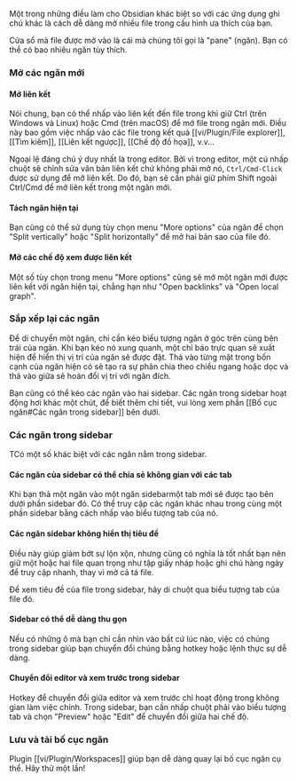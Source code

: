 Một trong những điều làm cho Obsidian khác biệt so với các ứng dụng ghi chú khác là cách dễ dàng mở nhiều file trong cấu hình ưa thích của bạn.

Cửa sổ mà file được mở vào là cái mà chúng tôi gọi là "pane" (ngăn). Bạn có thể có bao nhiêu ngăn tùy thích.

### Mở các ngăn mới

#### Mở liên kết

Nói chung, bạn có thể nhấp vào liên kết đến file trong khi giữ Ctrl (trên Windows và Linux) hoặc Cmd (trên macOS) để mở file trong ngăn mới. Điều này bao gồm việc nhấp vào các file trong kết quả [[vi/Plugin/File explorer]], [[Tìm kiếm]], [[Liên kết ngược]], [[Chế độ đồ họa]], v.v...

Ngoại lệ đáng chú ý duy nhất là trong editor. Bởi vì trong editor, một cú nhấp chuột sẽ chỉnh sửa văn bản liên kết chứ không phải mở nó, `Ctrl/Cmd-Click` được sử dụng để mở liên kết. Do đó, bạn sẽ cần phải giữ phím Shift ngoài Ctrl/Cmd để mở liên kết trong một ngăn mới.

#### Tách ngăn hiện tại

Bạn cũng có thể sử dụng tùy chọn menu "More options" của ngăn để chọn "Split vertically" hoặc "Split horizontally" để mở hai bản sao của file đó.

#### Mở các chế độ xem được liên kết

Một số tùy chọn trong menu "More options" cũng sẽ mở một ngăn mới được liên kết với ngăn hiện tại, chẳng hạn như "Open backlinks" và "Open local graph".

### Sắp xếp lại các ngăn

Để di chuyển một ngăn, chỉ cần kéo biểu tượng ngăn ở góc trên cùng bên trái của ngăn. Khi bạn kéo nó xung quanh, một chỉ báo trực quan sẽ xuất hiện để hiển thị vị trí của ngăn sẽ được đặt. Thả vào từng mặt trong bốn cạnh của ngăn hiện có sẽ tạo ra sự phân chia theo chiều ngang hoặc dọc và thả vào giữa sẽ hoán đổi vị trí với ngăn đích.

Bạn cũng có thể kéo các ngăn vào hai sidebar. Các ngăn trong sidebar hoạt động hơi khác một chút, để biết thêm chi tiết, vui lòng xem phần [[Bố cục ngăn#Các ngăn trong sidebar]] bên dưới.

### Các ngăn trong sidebar

TCó một số khác biệt với các ngăn nằm trong sidebar.

#### Các ngăn của sidebar có thể chia sẻ không gian với các tab

Khi bạn thả một ngăn vào một ngăn sidebarmột tab mới sẽ được tạo bên dưới phần sidebar đó. Có thể truy cập các ngăn khác nhau trong cùng một phần sidebar bằng cách nhấp vào biểu tượng tab của nó.

#### Các ngăn sidebar không hiển thị tiêu đề

Điều này giúp giảm bớt sự lộn xộn, nhưng cũng có nghĩa là tốt nhất bạn nên giữ một hoặc hai file quan trọng như tập giấy nháp hoặc ghi chú hàng ngày để truy cập nhanh, thay vì mở cả tá file.

Để xem tiêu đề của file trong sidebar, hãy di chuột qua biểu tượng tab của file đó.

#### Sidebar có thể dễ dàng thu gọn

Nếu có những ô mà bạn chỉ cần nhìn vào bất cứ lúc nào, việc có chúng trong sidebar giúp bạn chuyển đổi chúng bằng hotkey hoặc lệnh thực sự dễ dàng.

#### Chuyển đổi editor và xem trước trong sidebar

Hotkey để chuyển đổi giữa editor và xem trước chỉ hoạt động trong không gian làm việc chính. Trong sidebar, bạn cần nhấp chuột phải vào biểu tượng tab và chọn "Preview" hoặc "Edit" để chuyển đổi giữa hai chế độ.

### Lưu và tải bố cục ngăn

Plugin [[vi/Plugin/Workspaces]] giúp bạn dễ dàng quay lại bố cục ngăn cụ thể. Hãy thử một lần!
